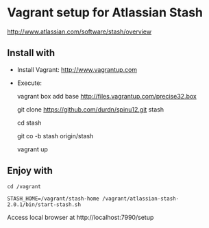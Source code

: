 # Vagrant setup for Atlassian Stash

http://www.atlassian.com/software/stash/overview

## Install with

- Install Vagrant: http://www.vagrantup.com

- Execute:

    vagrant box add base http://files.vagrantup.com/precise32.box

    git clone https://github.com/durdn/spinu12.git stash

    cd stash

    git co -b stash origin/stash
    
    vagrant up
    
## Enjoy with

    cd /vagrant

    STASH_HOME=/vagrant/stash-home /vagrant/atlassian-stash-2.0.1/bin/start-stash.sh

Access local browser at http://localhost:7990/setup
